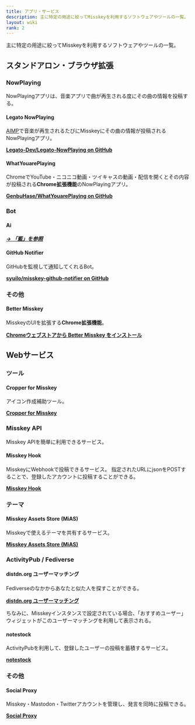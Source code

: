 ```yaml
---
title: アプリ・サービス
description: 主に特定の用途に絞ってMisskeyを利用するソフトウェアやツールの一覧。
layout: wiki
rank: 2
---
```

主に特定の用途に絞ってMisskeyを利用するソフトウェアやツールの一覧。

## スタンドアロン・ブラウザ拡張
### NowPlaying
NowPlayingアプリは、音楽アプリで曲が再生される度にその曲の情報を投稿する。

#### Legato NowPlaying
[AIMP](https://forest.watch.impress.co.jp/library/software/aimp/)で音楽が再生されるたびにMisskeyにその曲の情報が投稿されるNowPlayingアプリ。

**[Legato-Dev/Legato-NowPlaying on GitHub](https://github.com/Legato-Dev/Legato-NowPlaying/)**

#### WhatYouarePlaying
ChromeでYouTube・ニコニコ動画・ツイキャスの動画・配信を開くとその内容が投稿される**Chrome拡張機能**のNowPlayingアプリ。

**[GenbuHase/WhatYouarePlaying on GitHub](https://github.com/GenbuHase/WhatYouarePlaying)**

### Bot
#### Ai
***[→ 「藍」を参照](../../ai/)***

#### GitHub Notifier
GitHubを監視して通知してくれるBot。

**[syuilo/misskey-github-notifier on GitHub](https://github.com/syuilo/misskey-github-notifier)**

### その他
#### Better Misskey
MisskeyのUIを拡張する**Chrome拡張機能**。

**[Chromeウェブストアから Better Misskey をインストール](https://chrome.google.com/webstore/detail/better-misskey/bkmgmcphjfddgejhddnhjdbaebblecpe)**





## Webサービス
### ツール
#### Cropper for Misskey
アイコン作成補助ツール。

**[Cropper for Misskey](https://tools.botchsoft.com/cropper)**

### Misskey API
Misskey APIを簡単に利用できるサービス。

#### Misskey Hook
MisskeyにWebhookで投稿できるサービス。
指定されたURLにjsonをPOSTすることで、登録したアカウントに投稿することができる。

**[Misskey Hook](https://misskey-hook.firebaseapp.com/)**

### テーマ
#### Misskey Assets Store (MiAS)
Misskeyで使えるテーマを共有するサービス。

**[Misskey Assets Store (MiAS)](https://assets.msky.cafe/)**

### ActivityPub / Fediverse
#### distdn.org ユーザーマッチング
Fediverseのなかからあなたと似た人を探すことができる。

**[distdn.org ユーザーマッチング](https://vinayaka.distsn.org/)**

ちなみに、Misskeyインスタンスで設定されている場合、「おすすめユーザー」ウィジェットがこのユーザーマッチングを利用して表示される。

#### notestock
ActivityPubを利用して、登録したユーザーの投稿を蓄積するサービス。

**[notestock](https://notestock.osa-p.net/)**

### その他
#### Social Proxy
Misskey・Mastodon・Twitterアカウントを管理し、発言を同時に投稿できる。

**[Social Proxy](https://sproxy.sikeserver.com/)**
